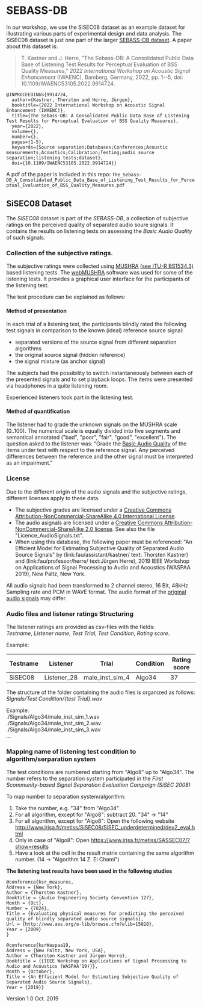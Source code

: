 # SEBASS-DB

In our workshop, we use the SiSEC08 dataset as an example dataset for illustrating various parts of experimental design and data analysis.
The SiSEC08 dataset is just one part of the larger [SEBASS-DB dataset](https://www.audiolabs-erlangen.de/resources/2019-WASPAA-SEBASS#literatureBib).
A paper about this dataset is:

> T. Kastner and J. Herre, "The Sebass-DB: A Consolidated Public Data Base of Listening Test Results for Perceptual Evaluation of BSS Quality Measures," *2022 International Workshop on Acoustic Signal Enhancement* (IWAENC), Bamberg, Germany, 2022, pp. 1--5, doi: 10.1109/IWAENC53105.2022.9914724. 

```
@INPROCEEDINGS{9914724,
  author={Kastner, Thorsten and Herre, Jürgen},
  booktitle={2022 International Workshop on Acoustic Signal Enhancement (IWAENC)}, 
  title={The Sebass-DB: A Consolidated Public Data Base of Listening Test Results for Perceptual Evaluation of BSS Quality Measures}, 
  year={2022},
  volume={},
  number={},
  pages={1-5},
  keywords={Source separation;Databases;Conferences;Acoustic measurements;Acoustics;Calibration;Testing;audio source separation;listening tests;dataset},
  doi={10.1109/IWAENC53105.2022.9914724}}
```

A pdf of the paper is included in this repo: `The_Sebass-DB_A_Consolidated_Public_Data_Base_of_Listening_Test_Results_for_Perceptual_Evaluation_of_BSS_Quality_Measures.pdf`

## SiSEC08 Dataset 

The *SiSEC08* dataset is part of the *SEBASS-DB*, a collection of subjective ratings on the perceived quality of separated audio soure signals. It contains the results on listening tests on assessing the *Basic Audio Quality* of such signals.
 
### Collection of the subjective ratings.

The subjective ratings were collected using [MUSHRA](https://en.wikipedia.org/wiki/MUSHRA) [(see ITU-R BS1534.3)](https://www.itu.int/dms_pubrec/itu-r/rec/bs/R-REC-BS.1534-3-201510-I!!PDF-E.pdf) based listening tests.
The [webMUSHRA](https://www.audiolabs-erlangen.de/resources/webMUSHRA) software was used for some of the listening tests. It provides a graphical user interface for the participants of the listening test.

The test procedure can be explained as follows:
#### Method of presentation
In each trial of a listening test, the participants blindly rated the following test signals in comparison to the known (ideal) reference source signal:

- separated versions of the source signal from different separation algorithms
- the original source signal (hidden reference)
- the signal mixture (as anchor signal)

The subjects had the possibility to switch instantaneously between each of the presented signals and to set playback loops. The items were presented via headphones in a quite listening room.

Experienced listeners took part in the listening test.

#### Method of quantification
The listener had to grade the unknown signals on the MUSHRA scale (0..100). The numerical scale is equally divided into five segments and semantical annotated ("bad", "poor", "fair", "good", "excellent"). The question asked to the listener was: "Grade the [Basic Audio Quality](https://www.itu.int/dms_pubrec/itu-r/rec/bs/R-REC-BS.1534-3-201510-I!!PDF-E.pdf) of the items under test with respect to the reference signal. Any perceived differences between the reference and the other signal must be interpreted as an impairment."


### License
Due to the different origin of the audio signals and the subjective ratings, different licenses apply to these data.

- The subjective grades are licensed under a [Creative Commons Attribution-NonCommercial-ShareAlike 4.0 International License](https://creativecommons.org/licenses/by-nc-sa/4.0/).
- The audio asignals are licensed under a [Creative Commons Attribution-NonCommercial-ShareAlike 2.0 license](https://creativecommons.org/licenses/by-nc-sa/2.0/). See also the file "Licence_AudioSignals.txt".
- When using this database, the following paper must be referenced: "An Efficient Model for Estimating Subjective Quality of Separated Audio Source Signals" by (link:fau/assistant/kastner/ text: Thorsten Kastner) and (link:fau/professor/herre/ text:Jürgen Herre), 2019 IEEE Workshop on Applications of Signal Processing to Audio and Acoustics (WASPAA 2019), New Paltz, New York.


All audio signals had been transformed to 2 channel stereo, 16 Bit, 48kHz Sampling rate and PCM in WAVE format. The audio format of the [original audio signals](http://www.irisa.fr/metiss/SiSEC08/SiSEC_underdetermined/dev2_eval.html) may differ.

### Audio files and listener ratings Structuring

The listener ratings are provided as csv-files with the fields:  
*Testname*, *Listener name*, *Test Trial*, *Test Condition*,  *Rating score*. 

Example:  

Testname | Listener | Trial | Condition | Rating score
--- | --- | --- | --- | ---
SiSEC08 | Listener\_28 | male\_inst\_sim\_4 | Algo34 | 37 

The structure of the folder containing the audio files is organized as follows:  
*Signals/Test Condition/{test Trial}.wav*  

Example:  
./Signals/Algo34/male\_inst\_sim\_1.wav  
./Signals/Algo34/male\_inst\_sim\_2.wav  
./Signals/Algo34/male\_inst\_sim\_3.wav  
...

### Mapping name of listening test condition to algorithm/serparation system
The test conditions are numbered starting from "Algo8" up to "Algo34". The number refers to the separation system participated in the *First Scommunity-based Signal Separation Evaluation Campaign (SiSEC 2008)*

To map number to separation system/algorithm:

1. Take the number, e.g. "34" from "Algo34"
2. For all algorithm, except for "Algo8": subtract 20. "34" -> "14"
3. For all algorithm, except for "Algo8": Open the following website http://www.irisa.fr/metiss/SiSEC08/SiSEC_underdetermined/dev2_eval.html
4. Only in case of "Algo8": Open https://www.irisa.fr/metiss/SASSEC07/?show=results
5. Have a look at the cell in the result matrix containing the same algorithm number. (14 -> "Algorithm 14 Z. El Chami")


**The listening test results have been used in the following studies**

```
@conference{ksr_measures,
Address = {New York},
Author = {Thorsten Kastner},
Booktitle = {Audio Engineering Society Convention 127},
Month = {Oct},
Number = {7824},
Title = {Evaluating physical measures for predicting the perceived quality of blindly separated audio source signals},
Url = {http://www.aes.org/e-lib/browse.cfm?elib=15020},
Year = {2009}
}

@conference{ksrWaspaa19,
Address = {New Paltz, New York, USA},
Author = {Thorsten Kastner and Jürgen Herre},
Booktitle = {{IEEE Workshop on Applications of Signal Processing to Audio and Acoustics (WASPAA'19)}},
Month = {October},
Title = {An Efficient Model for Estimating Subjective Quality of Separated Audio Source Signals},
Year = {2019}}
```


Version 1.0 Oct. 2019
